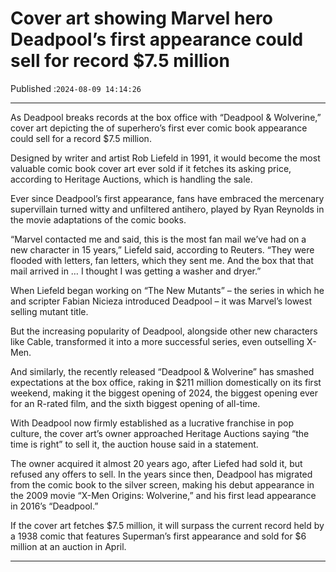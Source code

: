 # Cover art showing Marvel hero Deadpool’s first appearance could sell for record $7.5 million

Published :`2024-08-09 14:14:26`

---

As Deadpool breaks records at the box office with “Deadpool & Wolverine,” cover art depicting the of superhero’s first ever comic book appearance could sell for a record $7.5 million.

Designed by writer and artist Rob Liefeld in 1991, it would become the most valuable comic book cover art ever sold if it fetches its asking price, according to Heritage Auctions, which is handling the sale.

Ever since Deadpool’s first appearance, fans have embraced the mercenary supervillain turned witty and unfiltered antihero, played by Ryan Reynolds in the movie adaptations of the comic books.

“Marvel contacted me and said, this is the most fan mail we’ve had on a new character in 15 years,” Liefeld said, according to Reuters. “They were flooded with letters, fan letters, which they sent me. And the box that that mail arrived in … I thought I was getting a washer and dryer.”

When Liefeld began working on “The New Mutants” – the series in which he and scripter Fabian Nicieza introduced Deadpool – it was Marvel’s lowest selling mutant title.

But the increasing popularity of Deadpool, alongside other new characters like Cable, transformed it into a more successful series, even outselling X-Men.

And similarly, the recently released “Deadpool & Wolverine” has smashed expectations at the box office, raking in $211 million domestically on its first weekend, making it the biggest opening of 2024, the biggest opening ever for an R-rated film, and the sixth biggest opening of all-time.

With Deadpool now firmly established as a lucrative franchise in pop culture, the cover art’s owner approached Heritage Auctions saying “the time is right” to sell it, the auction house said in a statement.

The owner acquired it almost 20 years ago, after Liefed had sold it, but refused any offers to sell. In the years since then, Deadpool has migrated from the comic book to the silver screen, making his debut appearance in the 2009 movie “X-Men Origins: Wolverine,” and his first lead appearance in 2016’s “Deadpool.”

If the cover art fetches $7.5 million, it will surpass the current record held by a 1938 comic that features Superman’s first appearance and sold for $6 million at an auction in April.

---

